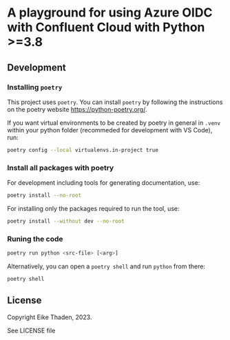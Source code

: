 # A playground for using Azure OIDC with Confluent Cloud with Python >=3.8

## Development

### Installing `poetry`

This project uses `poetry`. You can install `poetry` by following the instructions on the poetry website https://python-poetry.org/.

If you want virtual environments to be created by poetry in general in `.venv` within your python folder (recommeded for development with VS Code), run:

```bash
poetry config --local virtualenvs.in-project true
```

### Install all packages with poetry

For development including tools for generating documentation, use:

```bash
poetry install --no-root
```

For installing only the packages required to run the tool, use:

```bash
poetry install --without dev --no-root
```

### Runing the code

```bash
poetry run python <src-file> [<arg>]
```

Alternatively, you can open a `poetry shell` and run `python` from there:

```bash
poetry shell
```

## License

Copyright Eike Thaden, 2023.

See LICENSE file
